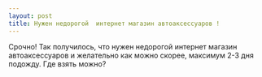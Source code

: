 ```yaml
---
layout: post 
title: Нужен недорогой  интернет магазин автоаксессуаров ! 
--- 
```

Срочно! Так получилось, что нужен недорогой  интернет магазин автоаксессуаров и желательно как можно скорее, максимум 2-3 дня подожду. Где взять можно?